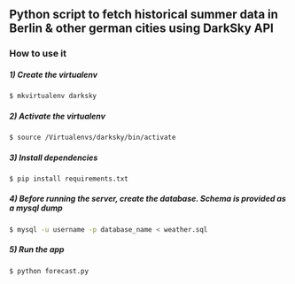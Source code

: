 ## Python script to fetch historical summer data in Berlin & other german cities using DarkSky API

### How to use it

##### 1) Create the virtualenv
```bash
$ mkvirtualenv darksky
```

##### 2) Activate the virtualenv
```bash
$ source /Virtualenvs/darksky/bin/activate
```

##### 3) Install dependencies
```bash
$ pip install requirements.txt
```

##### 4) Before running the server, create the database. Schema is provided as a mysql dump
```bash
$ mysql -u username -p database_name < weather.sql
```

##### 5) Run the app
```bash
$ python forecast.py
```